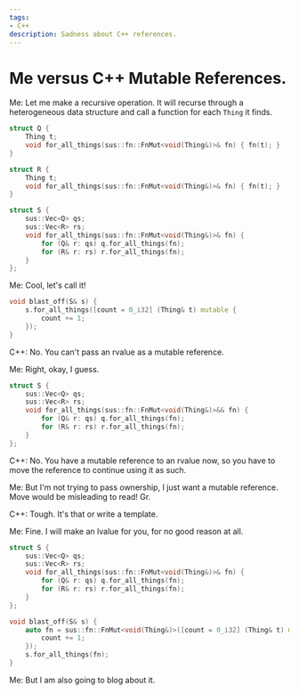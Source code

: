```yaml
---
tags:
- C++
description: Sadness about C++ references.
---
```


# Me versus C++ Mutable References.

Me: Let me make a recursive operation. It will recurse through a heterogeneous data structure and
call a function for each `Thing` it finds.

```cpp
struct Q {
    Thing t;
    void for_all_things(sus::fn::FnMut<void(Thing&)>& fn) { fn(t); }
}

struct R {
    Thing t;
    void for_all_things(sus::fn::FnMut<void(Thing&)>& fn) { fn(t); }
}

struct S {
    sus::Vec<Q> qs;
    sus::Vec<R> rs;
    void for_all_things(sus::fn::FnMut<void(Thing&)>& fn) {
        for (Q& r: qs) q.for_all_things(fn);
        for (R& r: rs) r.for_all_things(fn);
    }
};
```

Me: Cool, let's call it!

```cpp
void blast_off(S& s) {
    s.for_all_things([count = 0_i32] (Thing& t) mutable {
        count += 1;
    });
}
```

C++: No. You can't pass an rvalue as a mutable reference.

Me: Right, okay, I guess.

```cpp
struct S {
    sus::Vec<Q> qs;
    sus::Vec<R> rs;
    void for_all_things(sus::fn::FnMut<void(Thing&)>&& fn) {
        for (Q& r: qs) q.for_all_things(fn);
        for (R& r: rs) r.for_all_things(fn);
    }
};
```

C++: No. You have a mutable reference to an rvalue now, so you have to move the reference to continue using it as such.

Me: But I'm not trying to pass ownership, I just want a mutable reference. Move would be misleading to read! Gr.

C++: Tough. It's that or write a template.

Me: Fine. I will make an lvalue for you, for no good reason at all.

```cpp
struct S {
    sus::Vec<Q> qs;
    sus::Vec<R> rs;
    void for_all_things(sus::fn::FnMut<void(Thing&)>& fn) {
        for (Q& r: qs) q.for_all_things(fn);
        for (R& r: rs) r.for_all_things(fn);
    }
};

void blast_off(S& s) {
    auto fn = sus::fn::FnMut<void(Thing&)>([count = 0_i32] (Thing& t) mutable {
        count += 1;
    });
    s.for_all_things(fn);
}
```

Me: But I am also going to blog about it.